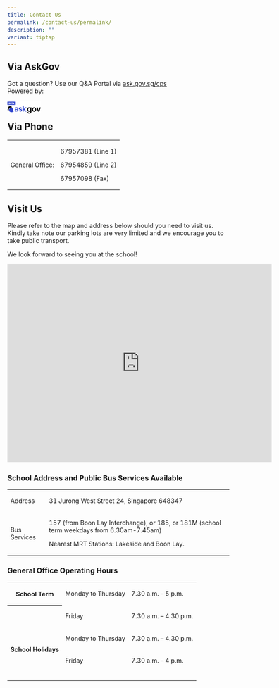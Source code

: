 ```yaml
---
title: Contact Us
permalink: /contact-us/permalink/
description: ""
variant: tiptap
---
```

<h2>Via&nbsp;<strong>AskGov</strong></h2>
<p>Got a question? Use our Q&amp;A Portal via <a href="https://ask.gov.sg/cps" rel="noopener noreferrer nofollow" target="_blank">ask.gov.sg/cps</a> 
<br>Powered by:
<br>
</p>
<div class="isomer-image-wrapper">
<img style="width:15%;float:left" height="auto" width="100%" src="/images/logo-askgov.png">
</div>
<p>
<br>
</p>
<h2>Via&nbsp;<strong>Phone</strong></h2>
<table style="minWidth: 50px">
<colgroup>
<col>
<col>
</colgroup>
<tbody>
<tr>
<td rowspan="1" colspan="1">
<p>General Office:</p>
</td>
<td rowspan="1" colspan="1">
<p>67957381 (Line 1)</p>
<p>67954859 (Line 2)</p>
<p>67957098 (Fax)</p>
</td>
</tr>
</tbody>
</table>
<p></p>
<h2><strong>Visit Us</strong></h2>
<p>Please refer to the map and address below should you need to visit us.
Kindly take note our parking lots are very limited and we encourage you
to take public transport.</p>
<p>We look forward to seeing you at the school!</p>
<div class="iframe-wrapper">
<iframe style="border:0;" height="450" width="600" allowfullscreen="true" frameborder="0" src="https://www.google.com/maps/embed?pb=!1m18!1m12!1m3!1d3988.7085076290323!2d103.7054516152362!3d1.3514375619456178!2m3!1f0!2f0!3f0!3m2!1i1024!2i768!4f13.1!3m3!1m2!1s0x31da0fc73081f039%3A0x9dc5b89419762c0d!2sCorporation%20Primary%20School!5e0!3m2!1sen!2ssg!4v1663140684903!5m2!1sen!2ssg"></iframe>
</div>
<p></p>
<h3><strong>School Address and Public Bus Services Available</strong></h3>
<table style="minWidth: 50px">
<colgroup>
<col>
<col>
</colgroup>
<tbody>
<tr>
<td rowspan="1" colspan="1">
<p>Address</p>
</td>
<td rowspan="1" colspan="1">
<p>31 Jurong West Street 24, Singapore 648347
<br>
</p>
</td>
</tr>
<tr>
<td rowspan="1" colspan="1">
<p>Bus Services
<br>
</p>
</td>
<td rowspan="1" colspan="1">
<p>157 (from Boon Lay Interchange), or 185, or 181M (school term weekdays
from 6.30am-7.45am)</p>
<p>Nearest MRT Stations: Lakeside and Boon Lay.</p>
</td>
</tr>
</tbody>
</table>
<h3><strong>General Office Operating Hours</strong></h3>
<table style="minWidth: 75px">
<colgroup>
<col>
<col>
<col>
</colgroup>
<tbody>
<tr>
<th rowspan="1" colspan="1">
<p>School Term</p>
</th>
<td rowspan="1" colspan="1">
<p>Monday to Thursday</p>
</td>
<td rowspan="1" colspan="1">
<p>7.30 a.m. – 5 p.m.</p>
</td>
</tr>
<tr>
<th rowspan="1" colspan="1">
<p></p>
</th>
<td rowspan="1" colspan="1">
<p>Friday</p>
</td>
<td rowspan="1" colspan="1">
<p>7.30 a.m. – 4.30 p.m.</p>
</td>
</tr>
<tr>
<td rowspan="2" colspan="1">
<p><strong>School Holidays</strong>
</p>
</td>
<td rowspan="1" colspan="1">
<p>Monday to Thursday</p>
</td>
<td rowspan="1" colspan="1">
<p>7.30 a.m. – 4.30 p.m.</p>
</td>
</tr>
<tr>
<td rowspan="1" colspan="1">
<p>Friday</p>
</td>
<td rowspan="1" colspan="1">
<p>7.30 a.m. – 4 p.m.</p>
</td>
</tr>
<tr>
<td rowspan="1" colspan="1">
<p></p>
</td>
<td rowspan="1" colspan="1">
<p></p>
</td>
<td rowspan="1" colspan="1">
<p></p>
</td>
</tr>
</tbody>
</table>
<p></p>
<p></p>
<p></p>